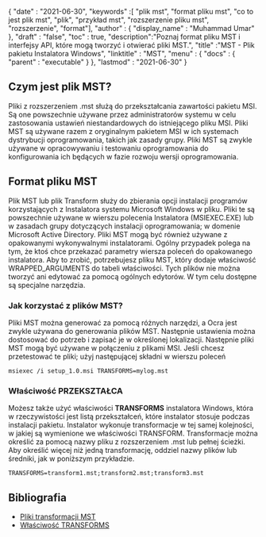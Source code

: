 {
  "date" : "2021-06-30",
  "keywords" :[ "plik mst", "format pliku mst", "co to jest plik mst", "plik", "przykład mst", "rozszerzenie pliku mst", "rozszerzenie", "format"],
  "author" : {
    "display_name" : "Muhammad Umar"
},
  "draft" : "false",
  "toc" : true,
  "description":"Poznaj format pliku MST i interfejsy API, które mogą tworzyć i otwierać pliki MST.",
  "title" :"MST - Plik pakietu Instalatora Windows",
  "linktitle" : "MST",
  "menu" : {
    "docs" : {
      "parent" : "executable"
}
},
  "lastmod" : "2021-06-30"
}

## Czym jest plik MST?
Pliki z rozszerzeniem .mst służą do przekształcania zawartości pakietu MSI. Są one powszechnie używane przez administratorów systemu w celu zastosowania ustawień niestandardowych do istniejącego pliku MSI. Pliki MST są używane razem z oryginalnym pakietem MSI w ich systemach dystrybucji oprogramowania, takich jak zasady grupy. Pliki MST są zwykle używane w opracowywaniu i testowaniu oprogramowania do konfigurowania ich będących w fazie rozwoju wersji oprogramowania.

## Format pliku MST
Plik MST lub plik Transform służy do zbierania opcji instalacji programów korzystających z Instalatora systemu Microsoft Windows w pliku. Pliki te są powszechnie używane w wierszu polecenia Instalatora (MSIEXEC.EXE) lub w zasadach grupy dotyczących instalacji oprogramowania; w domenie Microsoft Active Directory. Pliki MST mogą być również używane z opakowanymi wykonywalnymi instalatorami. Ogólny przypadek polega na tym, że ktoś chce przekazać parametry wiersza poleceń do opakowanego instalatora. Aby to zrobić, potrzebujesz pliku MST, który dodaje właściwość WRAPPED_ARGUMENTS do tabeli właściwości. Tych plików nie można tworzyć ani edytować za pomocą ogólnych edytorów. W tym celu dostępne są specjalne narzędzia.

### Jak korzystać z plików MST?
Pliki MST można generować za pomocą różnych narzędzi, a Ocra jest zwykle używana do generowania plików MST. Następnie ustawienia można dostosować do potrzeb i zapisać je w określonej lokalizacji. Następnie pliki MST mogą być używane w połączeniu z plikami MSI. Jeśli chcesz przetestować te pliki; użyj następującej składni w wierszu poleceń

```
msiexec /i setup_1.0.msi TRANSFORMS=mylog.mst
```
### Właściwość PRZEKSZTAŁCA

Możesz także użyć właściwości **TRANSFORMS** instalatora Windows, która w rzeczywistości jest listą przekształceń, które instalator stosuje podczas instalacji pakietu. Instalator wykonuje transformacje w tej samej kolejności, w jakiej są wymienione we właściwości TRANSFORM. Transformacje można określić za pomocą nazwy pliku z rozszerzeniem .mst lub pełnej ścieżki. Aby określić więcej niż jedną transformację, oddziel nazwy plików lub średniki, jak w poniższym przykładzie.

```
TRANSFORMS=transform1.mst;transform2.mst;transform3.mst
```

## Bibliografia

* [Pliki transformacji MST](https://www.exemsi.com/documentation/mst-transformation-files/)
* [Właściwość TRANSFORMS](https://learn.microsoft.com/en-us/windows/win32/msi/transforms)


